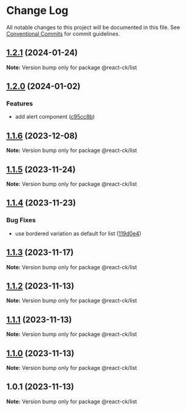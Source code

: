 # Change Log

All notable changes to this project will be documented in this file.
See [Conventional Commits](https://conventionalcommits.org) for commit guidelines.

## [1.2.1](https://github.com/abelflopes/react-ck/compare/@react-ck/list@1.2.0...@react-ck/list@1.2.1) (2024-01-24)

**Note:** Version bump only for package @react-ck/list





## [1.2.0](https://github.com/abelflopes/react-ck/compare/@react-ck/list@1.1.6...@react-ck/list@1.2.0) (2024-01-02)


### Features

* add alert component ([c95cc8b](https://github.com/abelflopes/react-ck/commit/c95cc8b37c0471b1db11b124d5d676677b64eacb))



## [1.1.6](https://github.com/abelflopes/react-ck/compare/@react-ck/list@1.1.5...@react-ck/list@1.1.6) (2023-12-08)

**Note:** Version bump only for package @react-ck/list





## [1.1.5](https://github.com/abelflopes/react-ck/compare/@react-ck/list@1.1.4...@react-ck/list@1.1.5) (2023-11-24)

**Note:** Version bump only for package @react-ck/list





## [1.1.4](https://github.com/abelflopes/react-ck/compare/@react-ck/list@1.1.3...@react-ck/list@1.1.4) (2023-11-23)


### Bug Fixes

* use bordered variation as default for list ([119d0e4](https://github.com/abelflopes/react-ck/commit/119d0e40d3e702d9d415aaab0b5c2be5cc066048))



## [1.1.3](https://github.com/abelflopes/react-ck/compare/@react-ck/list@1.1.2...@react-ck/list@1.1.3) (2023-11-17)

**Note:** Version bump only for package @react-ck/list





## [1.1.2](https://github.com/abelflopes/react-ck/compare/@react-ck/list@1.1.1...@react-ck/list@1.1.2) (2023-11-13)

**Note:** Version bump only for package @react-ck/list





## [1.1.1](https://github.com/abelflopes/react-ck/compare/@react-ck/list@1.1.0...@react-ck/list@1.1.1) (2023-11-13)

**Note:** Version bump only for package @react-ck/list





## [1.1.0](https://github.com/abelflopes/react-ck/compare/@react-ck/list@1.0.1...@react-ck/list@1.1.0) (2023-11-13)

**Note:** Version bump only for package @react-ck/list





## 1.0.1 (2023-11-13)

**Note:** Version bump only for package @react-ck/list
